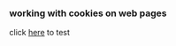 ### working with cookies on web pages

click [here](https://theniyirichard.github.io/working-with-cookies/) to test
